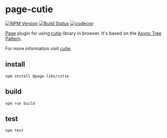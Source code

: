 # page-cutie

[![NPM Version](https://img.shields.io/npm/v/@page-libs/cutie.svg)](https://npmjs.org/package/@page-libs/cutie)
[![Build Status](https://travis-ci.org/Guseyn/wall.svg?branch=master)](https://travis-ci.org/Guseyn/page-cutie)
[![codecov](https://codecov.io/gh/Guseyn/page-cutie/branch/master/graph/badge.svg)](https://codecov.io/gh/Guseyn/page-cutie)

[Page](https://github.com/Guseyn/page) plugin for using [cutie](https://github.com/Guseyn/cutie) library in browser.  It's based on the [Async Tree Pattern](https://github.com/Guseyn/async-tree-patern/blob/master/Async_Tree_Patern.pdf).


For more information visit [cutie](https://github.com/Guseyn/cutie).

## install

`npm install @page-libs/cutie`

## build

`npm run build`

## test

`npm test`
